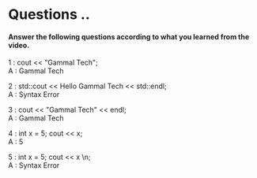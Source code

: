 # Questions ..

#### Answer the following questions according to what you learned from the video.

1 : cout << "Gammal Tech";  
A : Gammal Tech

2 : std::cout << Hello Gammal Tech << std::endl;  
A : Syntax Error

3 : cout << "Gammal Tech" << endl;  
A : Gammal Tech

4 : int x = 5; cout << x;  
A : 5

5 : int x = 5; cout << x \n;  
A : Syntax Error
